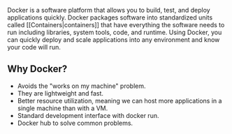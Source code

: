 
Docker is a software platform that allows you to build, test, and deploy applications quickly. Docker packages software into standardized units called [[Containers|containers]] that have everything the software needs to run including libraries, system tools, code, and runtime. Using Docker, you can quickly deploy and scale applications into any environment and know your code will run.

## Why Docker?

- Avoids the "works on my machine" problem.
- They are lightweight and fast.
- Better resource utilization, meaning we can host more applications in a single machine than with a VM.
- Standard development interface with docker run.
- Docker hub to solve common problems.